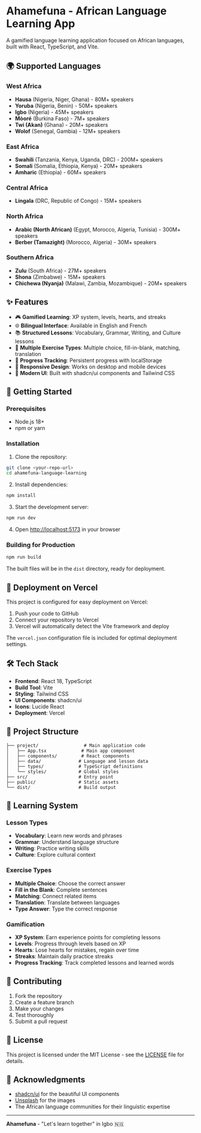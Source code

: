 # Ahamefuna - African Language Learning App

A gamified language learning application focused on African languages, built with React, TypeScript, and Vite.

## 🌍 Supported Languages

### West Africa
- **Hausa** (Nigeria, Niger, Ghana) - 80M+ speakers
- **Yoruba** (Nigeria, Benin) - 50M+ speakers  
- **Igbo** (Nigeria) - 45M+ speakers
- **Mòoré** (Burkina Faso) - 7M+ speakers
- **Twi (Akan)** (Ghana) - 20M+ speakers
- **Wolof** (Senegal, Gambia) - 12M+ speakers

### East Africa
- **Swahili** (Tanzania, Kenya, Uganda, DRC) - 200M+ speakers
- **Somali** (Somalia, Ethiopia, Kenya) - 20M+ speakers
- **Amharic** (Ethiopia) - 60M+ speakers

### Central Africa
- **Lingala** (DRC, Republic of Congo) - 15M+ speakers

### North Africa
- **Arabic (North African)** (Egypt, Morocco, Algeria, Tunisia) - 300M+ speakers
- **Berber (Tamazight)** (Morocco, Algeria) - 30M+ speakers

### Southern Africa
- **Zulu** (South Africa) - 27M+ speakers
- **Shona** (Zimbabwe) - 15M+ speakers
- **Chichewa (Nyanja)** (Malawi, Zambia, Mozambique) - 20M+ speakers

## ✨ Features

- 🎮 **Gamified Learning**: XP system, levels, hearts, and streaks
- 🌐 **Bilingual Interface**: Available in English and French
- 📚 **Structured Lessons**: Vocabulary, Grammar, Writing, and Culture lessons
- 🎯 **Multiple Exercise Types**: Multiple choice, fill-in-blank, matching, translation
- 💾 **Progress Tracking**: Persistent progress with localStorage
- 📱 **Responsive Design**: Works on desktop and mobile devices
- 🎨 **Modern UI**: Built with shadcn/ui components and Tailwind CSS

## 🚀 Getting Started

### Prerequisites
- Node.js 18+ 
- npm or yarn

### Installation

1. Clone the repository:
```bash
git clone <your-repo-url>
cd ahamefuna-language-learning
```

2. Install dependencies:
```bash
npm install
```

3. Start the development server:
```bash
npm run dev
```

4. Open [http://localhost:5173](http://localhost:5173) in your browser

### Building for Production

```bash
npm run build
```

The built files will be in the `dist` directory, ready for deployment.

## 🚀 Deployment on Vercel

This project is configured for easy deployment on Vercel:

1. Push your code to GitHub
2. Connect your repository to Vercel
3. Vercel will automatically detect the Vite framework and deploy

The `vercel.json` configuration file is included for optimal deployment settings.

## 🛠️ Tech Stack

- **Frontend**: React 18, TypeScript
- **Build Tool**: Vite
- **Styling**: Tailwind CSS
- **UI Components**: shadcn/ui
- **Icons**: Lucide React
- **Deployment**: Vercel

## 📁 Project Structure

```
├── project/                 # Main application code
│   ├── App.tsx             # Main app component
│   ├── components/         # React components
│   ├── data/              # Language and lesson data
│   ├── types/             # TypeScript definitions
│   └── styles/            # Global styles
├── src/                   # Entry point
├── public/                # Static assets
└── dist/                  # Build output
```

## 🎯 Learning System

### Lesson Types
- **Vocabulary**: Learn new words and phrases
- **Grammar**: Understand language structure
- **Writing**: Practice writing skills
- **Culture**: Explore cultural context

### Exercise Types
- **Multiple Choice**: Choose the correct answer
- **Fill in the Blank**: Complete sentences
- **Matching**: Connect related items
- **Translation**: Translate between languages
- **Type Answer**: Type the correct response

### Gamification
- **XP System**: Earn experience points for completing lessons
- **Levels**: Progress through levels based on XP
- **Hearts**: Lose hearts for mistakes, regain over time
- **Streaks**: Maintain daily practice streaks
- **Progress Tracking**: Track completed lessons and learned words

## 🤝 Contributing

1. Fork the repository
2. Create a feature branch
3. Make your changes
4. Test thoroughly
5. Submit a pull request

## 📄 License

This project is licensed under the MIT License - see the [LICENSE](LICENSE) file for details.

## 🙏 Acknowledgments

- [shadcn/ui](https://ui.shadcn.com/) for the beautiful UI components
- [Unsplash](https://unsplash.com) for the images
- The African language communities for their linguistic expertise

---

**Ahamefuna** - "Let's learn together" in Igbo 🇳🇬
